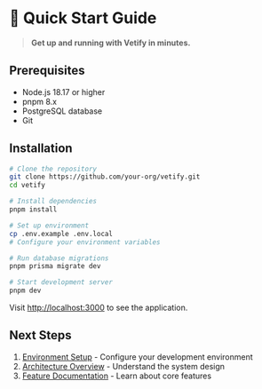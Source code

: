 # 🚀 Quick Start Guide

> **Get up and running with Vetify in minutes.**

## Prerequisites

- Node.js 18.17 or higher
- pnpm 8.x
- PostgreSQL database
- Git

## Installation

```bash
# Clone the repository
git clone https://github.com/your-org/vetify.git
cd vetify

# Install dependencies
pnpm install

# Set up environment
cp .env.example .env.local
# Configure your environment variables

# Run database migrations
pnpm prisma migrate dev

# Start development server
pnpm dev
```

Visit [http://localhost:3000](http://localhost:3000) to see the application.

## Next Steps

1. [Environment Setup](environment-setup.md) - Configure your development environment
2. [Architecture Overview](../architecture/system-overview.md) - Understand the system design
3. [Feature Documentation](../features/core/pet-management.md) - Learn about core features
